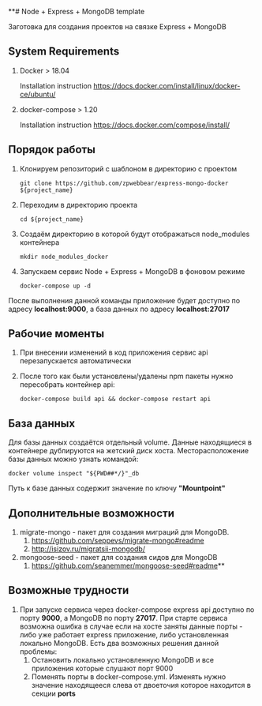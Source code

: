 **# Node + Express + MongoDB template

Заготовка для создания проектов на связке Express + MongoDB

## System Requirements

1. Docker > 18.04

   Installation instruction https://docs.docker.com/install/linux/docker-ce/ubuntu/
2. docker-compose > 1.20

   Installation instruction https://docs.docker.com/compose/install/

## Порядок работы

1. Клонируем репозиторий с шаблоном в директорию с проектом

   ```git clone https://github.com/zpwebbear/express-mongo-docker ${project_name}```
2. Переходим в директорию проекта
   
   ```cd ${project_name}```
3. Создаём директорию в которой будут отображаться node_modules контейнера

   ```mkdir node_modules_docker```
4. Запускаем сервис Node + Express + MongoDB в фоновом режиме
   
   ```docker-compose up -d```

После выполнения данной команды приложение будет доступно по адресу **localhost:9000**, а база данных по адресу **localhost:27017**

## Рабочие моменты

1. При внесении изменений в код приложения сервис api перезапускается автоматически
2. После того как были установлены/удалены npm пакеты нужно пересобрать контейнер api:
   
   ```docker-compose build api && docker-compose restart api```


## База данных

Для базы данных создаётся отдельный volume. Данные находящиеся в контейнере дублируются на жетский диск хоста.
Месторасположение базы данных можно узнать командой:

```docker volume inspect "${PWD##*/}"_db```

Путь к базе данных содержит значение по ключу **"Mountpoint"**

## Дополнительные возможности

1. migrate-mongo - пакет для создания миграций для MongoDB. 
   1. https://github.com/seppevs/migrate-mongo#readme
   2. http://isizov.ru/migratsii-mongodb/
2. mongoose-seed - пакет для создания сидов для MongoDB
   1. https://github.com/seanemmer/mongoose-seed#readme**

## Возможные трудности

1. При запуске сервиса через docker-compose express api доступно по порту **9000**, а MongoDB по порту **27017**. При старте сервиса возможна ошибка в случае если на хосте заняты данные порты - либо уже работает express приложение, либо установленная локально MongoDB. Есть два возможных решения данной проблемы:
   1. Остановить локально установленную MongoDB и все приложения которые слушают порт 9000
   2. Поменять порты в docker-compose.yml. Изменять нужно значение находящееся слева от двоеточия которое находится в секции **ports**